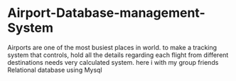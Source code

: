 # Airport-Database-management-System
Airports are one of the most busiest places in world. to make a tracking system that controls, hold all the details regarding each flight from different destinations needs very calculated system. here i with my group friends Relational database using Mysql
